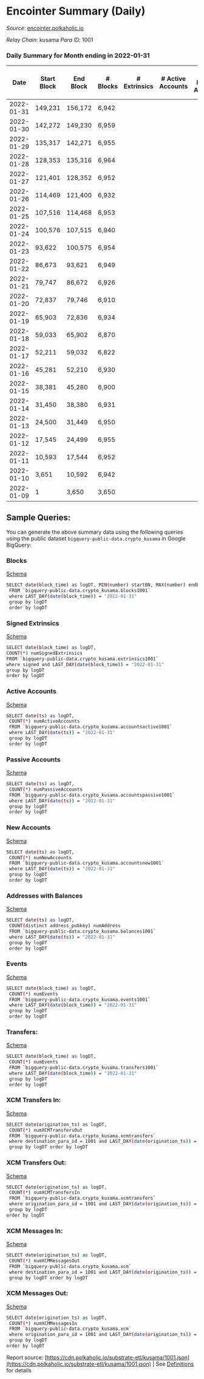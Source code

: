 # Encointer Summary (Daily)

_Source_: [encointer.polkaholic.io](https://encointer.polkaholic.io)

*Relay Chain*: kusama
*Para ID*: 1001



### Daily Summary for Month ending in 2022-01-31


| Date    | Start Block | End Block | # Blocks | # Extrinsics | # Active Accounts | # Passive Accounts | # New Accounts | # Addresses | # Events  | # Transfers ($USD) | # XCM Transfers In ($USD) | # XCM Transfers Out ($USD) | # XCM In | # XCM Out | Issues |
|---------|-------------|-----------|----------|--------------|-------------------|--------------------|----------------|-------------|-----------|--------------------|---------------------------|----------------------------|----------|-----------|--------|
| 2022-01-31 | 149,231 | 156,172 | 6,942 |  |  |  |  | 1 | 13,884 |   |   |   |  |  |  |
| 2022-01-30 | 142,272 | 149,230 | 6,959 |  |  |  |  | 1 | 13,918 |   |   |   |  |  |  |
| 2022-01-29 | 135,317 | 142,271 | 6,955 |  |  |  |  | 1 | 13,910 |   |   |   |  |  |  |
| 2022-01-28 | 128,353 | 135,316 | 6,964 |  |  |  |  | 1 | 13,931 |   |   |   |  |  |  |
| 2022-01-27 | 121,401 | 128,352 | 6,952 |  |  |  |  | 1 | 13,904 |   |   |   |  |  |  |
| 2022-01-26 | 114,469 | 121,400 | 6,932 |  |  |  |  | 1 | 13,864 |   |   |   |  |  |  |
| 2022-01-25 | 107,516 | 114,468 | 6,953 |  |  |  |  | 1 | 13,906 |   |   |   |  |  |  |
| 2022-01-24 | 100,576 | 107,515 | 6,940 |  |  |  |  | 1 | 13,880 |   |   |   |  |  |  |
| 2022-01-23 | 93,622 | 100,575 | 6,954 |  |  |  |  | 1 | 13,908 |   |   |   |  |  |  |
| 2022-01-22 | 86,673 | 93,621 | 6,949 |  |  |  |  | 1 | 13,898 |   |   |   |  |  |  |
| 2022-01-21 | 79,747 | 86,672 | 6,926 |  |  |  |  | 1 | 13,855 |   |   |   |  |  |  |
| 2022-01-20 | 72,837 | 79,746 | 6,910 |  |  |  |  | 1 | 13,820 |   |   |   |  |  |  |
| 2022-01-19 | 65,903 | 72,836 | 6,934 |  |  |  |  | 1 | 13,868 |   |   |   |  |  |  |
| 2022-01-18 | 59,033 | 65,902 | 6,870 |  |  |  |  | 1 | 13,740 |   |   |   |  |  |  |
| 2022-01-17 | 52,211 | 59,032 | 6,822 |  |  |  |  | 1 | 13,644 |   |   |   |  |  |  |
| 2022-01-16 | 45,281 | 52,210 | 6,930 |  |  |  |  | 1 | 13,860 |   |   |   |  |  |  |
| 2022-01-15 | 38,381 | 45,280 | 6,900 |  |  |  |  | 1 | 13,803 |   |   |   |  |  |  |
| 2022-01-14 | 31,450 | 38,380 | 6,931 |  |  |  |  | 1 | 13,862 |   |   |   |  |  |  |
| 2022-01-13 | 24,500 | 31,449 | 6,950 |  |  |  |  | 1 | 13,900 |   |   |   |  |  |  |
| 2022-01-12 | 17,545 | 24,499 | 6,955 |  |  |  |  | 1 | 13,910 |   |   |   |  |  |  |
| 2022-01-11 | 10,593 | 17,544 | 6,952 |  |  |  |  | 1 | 13,904 |   |   |   |  |  |  |
| 2022-01-10 | 3,651 | 10,592 | 6,942 |  |  |  |  | 1 | 13,884 |   |   |   |  |  |  |
| 2022-01-09 | 1 | 3,650 | 3,650 |  |  |  |  | 1 | 7,300 |   |   |   |  |  |  |

## Sample Queries:
You can generate the above summary data using the following queries using the public dataset `bigquery-public-data.crypto_kusama` in Google BigQuery:


### Blocks 

[Schema](https://github.com/colorfulnotion/substrate-etl/blob/main/schema/blocks.json)

```bash
SELECT date(block_time) as logDT, MIN(number) startBN, MAX(number) endBN, COUNT(*) numBlocks 
 FROM `bigquery-public-data.crypto_kusama.blocks1001`  
 where LAST_DAY(date(block_time)) = "2022-01-31" 
 group by logDT 
 order by logDT
```

### Signed Extrinsics 

[Schema](https://github.com/colorfulnotion/substrate-etl/blob/main/schema/extrinsics.json)

```bash
SELECT date(block_time) as logDT, 
COUNT(*) numSignedExtrinsics 
FROM `bigquery-public-data.crypto_kusama.extrinsics1001`  
where signed and LAST_DAY(date(block_time)) = "2022-01-31" 
group by logDT 
order by logDT
```

### Active Accounts 

[Schema](https://github.com/colorfulnotion/substrate-etl/blob/main/schema/accountsactive.json)

```bash
SELECT date(ts) as logDT, 
 COUNT(*) numActiveAccounts 
 FROM `bigquery-public-data.crypto_kusama.accountsactive1001` 
 where LAST_DAY(date(ts)) = "2022-01-31" 
 group by logDT 
 order by logDT
```

### Passive Accounts 

[Schema](https://github.com/colorfulnotion/substrate-etl/blob/main/schema/accountspassive.json)

```bash
SELECT date(ts) as logDT, 
 COUNT(*) numPassiveAccounts 
 FROM `bigquery-public-data.crypto_kusama.accountspassive1001` 
 where LAST_DAY(date(ts)) = "2022-01-31" 
 group by logDT 
 order by logDT
```

### New Accounts 

[Schema](https://github.com/colorfulnotion/substrate-etl/blob/main/schema/accountsnew.json)

```bash
SELECT date(ts) as logDT, 
 COUNT(*) numNewAccounts 
 FROM `bigquery-public-data.crypto_kusama.accountsnew1001` 
 where LAST_DAY(date(ts)) = "2022-01-31" 
 group by logDT
 order by logDT
```

### Addresses with Balances 

[Schema](https://github.com/colorfulnotion/substrate-etl/blob/main/schema/balances.json)

```bash
SELECT date(ts) as logDT,
 COUNT(distinct address_pubkey) numAddress 
 FROM `bigquery-public-data.crypto_kusama.balances1001` 
 where LAST_DAY(date(ts)) = "2022-01-31" 
 group by logDT 
 order by logDT
```

### Events 

[Schema](https://github.com/colorfulnotion/substrate-etl/blob/main/schema/events.json)

```bash
SELECT date(block_time) as logDT, 
 COUNT(*) numEvents 
 FROM `bigquery-public-data.crypto_kusama.events1001` 
 where LAST_DAY(date(block_time)) = "2022-01-31" 
 group by logDT 
 order by logDT
```

### Transfers:

[Schema](https://github.com/colorfulnotion/substrate-etl/blob/main/schema/transfers.json)

```bash
SELECT date(block_time) as logDT, 
 COUNT(*) numEvents 
 FROM `bigquery-public-data.crypto_kusama.transfers1001` 
 where LAST_DAY(date(block_time)) = "2022-01-31" 
 group by logDT 
 order by logDT
```

### XCM Transfers In: 

[Schema](https://github.com/colorfulnotion/substrate-etl/blob/main/schema/xcmtransfers.json)

```bash
SELECT date(origination_ts) as logDT, 
 COUNT(*) numXCMTransfersOut 
 FROM `bigquery-public-data.crypto_kusama.xcmtransfers` 
 where destination_para_id = 1001 and LAST_DAY(date(origination_ts)) = "2022-01-31" 
 group by logDT order by logDT
```

### XCM Transfers Out: 

[Schema](https://github.com/colorfulnotion/substrate-etl/blob/main/schema/xcmtransfers.json)

```bash
SELECT date(origination_ts) as logDT, 
 COUNT(*) numXCMTransfersIn 
 FROM `bigquery-public-data.crypto_kusama.xcmtransfers` 
 where origination_para_id = 1001 and LAST_DAY(date(origination_ts)) = "2022-01-31" 
 group by logDT 
order by logDT
```

### XCM Messages In: 

[Schema](https://github.com/colorfulnotion/substrate-etl/blob/main/schema/xcm.json)

```bash
SELECT date(origination_ts) as logDT, 
 COUNT(*) numXCMMessagesOut 
 FROM `bigquery-public-data.crypto_kusama.xcm` 
 where destination_para_id = 1001 and LAST_DAY(date(origination_ts)) = "2022-01-31" 
 group by logDT order by logDT
```

### XCM Messages Out: 

[Schema](https://github.com/colorfulnotion/substrate-etl/blob/main/schema/xcm.json)

```bash
SELECT date(origination_ts) as logDT, 
 COUNT(*) numXCMMessagesIn 
 FROM `bigquery-public-data.crypto_kusama.xcm` 
 where origination_para_id = 1001 and LAST_DAY(date(origination_ts)) = "2022-01-31" 
 group by logDT 
order by logDT
```


Report source: [https://cdn.polkaholic.io/substrate-etl/kusama/1001.json](https://cdn.polkaholic.io/substrate-etl/kusama/1001.json) | See [Definitions](/DEFINITIONS.md) for details
